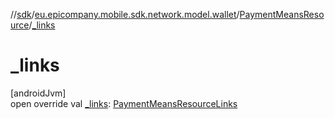 //[sdk](../../../index.md)/[eu.epicompany.mobile.sdk.network.model.wallet](../index.md)/[PaymentMeansResource](index.md)/[_links](_links.md)

# _links

[androidJvm]\
open override val [_links](_links.md): [PaymentMeansResourceLinks](../-payment-means-resource-links/index.md)
